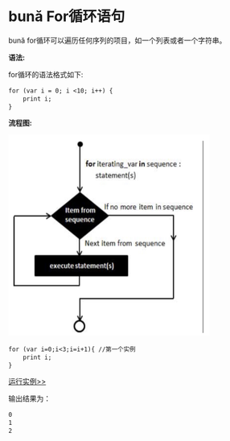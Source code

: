 # bună For循环语句

bună for循环可以遍历任何序列的项目，如一个列表或者一个字符串。

**语法:**

for循环的语法格式如下:

```
for (var i = 0; i <10; i++) {
    print i;
}
```

**流程图:**

<img src="./assets/for.png" alt = "for" title = "for-png" width = "400" height="400"/>

```
for (var i=0;i<3;i=i+1){ //第⼀个实例
    print i;
}
```

<!-- 本地 -->
<!-- [运行实例>>](http://127.0.0.1:4000/run.html?model=Buna7_1) -->
<!-- 测试 -->
[运行实例>>](http://10.0.248.222:86/run.html?model=Buna7_1)
<!-- 生产 -->
<!-- [运行实例>>](http://buna.bacx.io/run.html?model=Buna7_1) -->

输出结果为：

```
0
1
2
```



